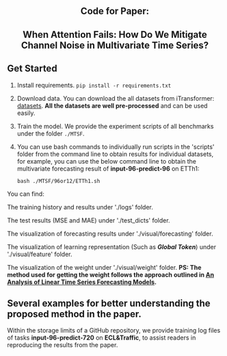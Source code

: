 <div align="center">
  <h2><b> Code for Paper:</b></h2>
  <h2><b> When Attention Fails: How Do We Mitigate Channel Noise in Multivariate Time Series? </b></h2>
</div>

## Get Started

1. Install requirements. ```pip install -r requirements.txt```
2. Download data. You can download the all datasets from iTransformer: [datasets](https://drive.google.com/u/0/uc?id=1NF7VEefXCmXuWNbnNe858WvQAkJ_7wuP&export=download). **All the datasets are well pre-processed** and can be used easily.
3. Train the model. We provide the experiment scripts of all benchmarks under the folder `./MTSF`. 
4. You can use bash commands to individually run scripts in the 'scripts' folder from the command line to obtain results for individual datasets, for example, you can use the below command line to obtain the multivariate forecasting result of  **input-96-predict-96** on ETTh1:
   
      ```bash ./MTSF/96or12/ETTh1.sh ```

You can find:

The training history and results under './logs' folder.

The test results (MSE and MAE) under './test_dicts' folder.

The visualization of forecasting results under './visual/forecasting' folder.

The visualization of learning  representation (Such as ***Global Token***) under './visual/feature' folder.

The visualization of the weight under './visual/weight' folder.  **PS: The method used for getting the weight follows the approach outlined in [An Analysis of Linear Time Series Forecasting Models](https://arxiv.org/abs/2403.14587).**

## Several examples for better understanding the proposed method in the paper.

Within the storage limits of a GitHub repository, we provide training log files of tasks **input-96-predict-720** on **ECL&Traffic**, to assist readers in reproducing the results from the paper. 

